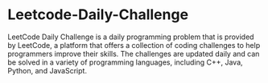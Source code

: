 # Leetcode-Daily-Challenge
LeetCode Daily Challenge is a daily programming problem that is provided by LeetCode, a platform that offers a collection of coding challenges to help programmers improve their skills. The challenges are updated daily and can be solved in a variety of programming languages, including C++, Java, Python, and JavaScript. 
